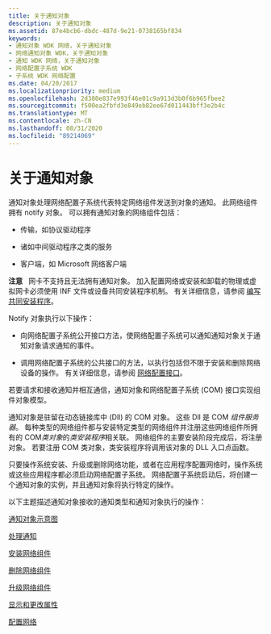 ```yaml
---
title: 关于通知对象
description: 关于通知对象
ms.assetid: 87e4bcb6-dbdc-487d-9e21-0738165bf834
keywords:
- 通知对象 WDK 网络，关于通知对象
- 网络通知对象 WDK，关于通知对象
- 通知 WDK 网络，关于通知对象
- 网络配置子系统 WDK
- 子系统 WDK 网络配置
ms.date: 04/20/2017
ms.localizationpriority: medium
ms.openlocfilehash: 2d380e837e993f46e01c9a913d3b0f6b965fbee2
ms.sourcegitcommit: f500ea2fbfd3e849eb82ee67d011443bff3e2b4c
ms.translationtype: MT
ms.contentlocale: zh-CN
ms.lasthandoff: 08/31/2020
ms.locfileid: "89214069"
---
```

# <a name="about-notify-objects"></a>关于通知对象





通知对象处理网络配置子系统代表特定网络组件发送到对象的通知。 此网络组件拥有 notify 对象。 可以拥有通知对象的网络组件包括：

-   传输，如协议驱动程序

-   诸如中间驱动程序之类的服务

-   客户端，如 Microsoft 网络客户端

**注意**   网卡不支持且无法拥有通知对象。 加入配置网络或安装和卸载的物理或虚拟网卡必须使用 INF 文件或设备共同安装程序机制。
有关详细信息，请参阅 [编写共同安装程序](../install/writing-a-co-installer.md)。

 

Notify 对象执行以下操作：

-   向网络配置子系统公开接口方法，使网络配置子系统可以通知通知对象关于通知对象请求通知的事件。

-   调用网络配置子系统的公共接口的方法，以执行包括但不限于安装和删除网络设备的操作。 有关详细信息，请参阅 [网络配置接口](/previous-versions/windows/hardware/network/ff559080(v=vs.85))。

若要请求和接收通知并相互通信，通知对象和网络配置子系统 (COM) 接口实现组件对象模型。

通知对象是驻留在动态链接库中 (Dll) 的 COM 对象。 这些 Dll 是 COM *组件服务器*。 每种类型的网络组件都与安装特定类型的网络组件并注册这些网络组件所拥有的 COM*类对象*的*类安装程序*相关联。 网络组件的主要安装阶段完成后，将注册对象。 若要注册 COM 类对象，类安装程序将调用该对象的 DLL 入口点函数。

只要操作系统安装、升级或删除网络功能，或者在应用程序配置网络时，操作系统或这些应用程序都必须启动网络配置子系统。 网络配置子系统启动后，将创建一个通知对象的实例，并且通知对象将执行特定的操作。

以下主题描述通知对象接收的通知类型和通知对象执行的操作：

[通知对象示意图](notify-object-diagram.md)

[处理通知](processing-notifications.md)

[安装网络组件](installing-network-components.md)

[删除网络组件](removing-network-components.md)

[升级网络组件](upgrading-network-components.md)

[显示和更改属性](displaying-and-changing-properties.md)

[配置网络](configuring-the-network.md)

 

